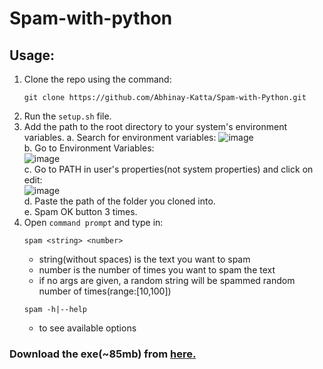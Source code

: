 # Spam-with-python

## Usage:

1. Clone the repo using the command:<br>
   ```
   git clone https://github.com/Abhinay-Katta/Spam-with-Python.git
   ```
2. Run the `setup.sh` file.
3. Add the path to the root directory to your system's environment variables.
   a. Search for environment variables:
   ![image](https://user-images.githubusercontent.com/76813100/233131429-c7a03506-b899-4cca-a4ee-b513cde3cff5.png)<br>
   b. Go to Environment Variables:<br>
   ![image](https://user-images.githubusercontent.com/76813100/233131634-f04636ba-1181-48f1-8210-66bb374a63d6.png)<br>
   c. Go to PATH in user's properties(not system properties) and click on edit:<br>
   ![image](https://user-images.githubusercontent.com/76813100/233132237-bb37fa43-9b8d-4e77-934a-938aa6a9e202.png)<br>
   d. Paste the path of the folder you cloned into.<br>
   e. Spam OK button 3 times.
4. Open `command prompt` and type in:
   ```
   spam <string> <number>
   ```
   - string(without spaces) is the text you want to spam
   - number is the number of times you want to spam the text
   - if no args are given, a random string will be spammed random number of times(range:[10,100])
   ```
   spam -h|--help
   ```
   - to see available options

### Download the exe(~85mb) from <a href='https://github.com/Abhinay-Katta/Spam-with-Python/releases/download/v1.0.0/spamde.exe'>here.</a>
